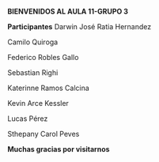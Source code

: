 **BIENVENIDOS AL AULA 11-GRUPO 3**

**Participantes**
Darwin José Ratia Hernandez

Camilo Quiroga

Federico Robles Gallo

Sebastian Righi 

Katerinne	Ramos Calcina

Kevin Arce Kessler

Lucas Pérez

Sthepany Carol Peves 

**Muchas gracias por visitarnos**
